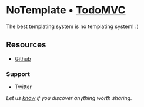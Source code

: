 # NoTemplate • [TodoMVC](http://todomvc.com)

The best templating system is no templating system! :)

## Resources

- [Github](https://github.com/stefanhaustein/notemplate)

### Support

- [Twitter](http://twitter.com/dukoid)

*Let us [know](https://github.com/stefanhaustein/notemplate/issues) if you discover anything worth sharing.*

